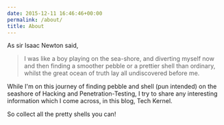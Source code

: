 ```yaml
---
date: 2015-12-11 16:46:46+00:00
permalink: /about/
title: About
---
```


As sir Isaac Newton said,

    
> I was like a boy playing on the sea-shore, and diverting myself now and then finding a smoother pebble or a prettier shell than ordinary, whilst the great ocean of truth lay all undiscovered before me.


While I'm on this journey of finding pebble and shell (pun intended) on the seashore of Hacking and Penetration-Testing, I try to share any interesting information which I come across, in this blog, Tech Kernel.

So collect all the pretty shells you can!
